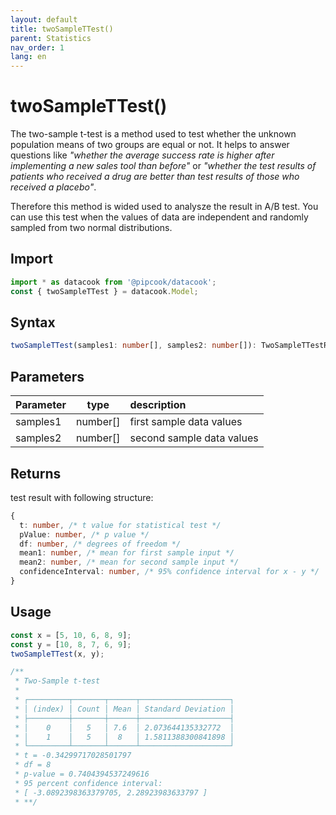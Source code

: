 ```yaml
---
layout: default
title: twoSampleTTest()
parent: Statistics
nav_order: 1
lang: en
---
```


# twoSampleTTest()

The two-sample t-test is a method used to test whether the unknown population means of two groups are equal or not. It helps to answer questions like *"whether the average success rate is higher after implementing a new sales tool than before"* or *"whether the test results of patients who received a drug are better than test results of those who received a placebo"*. 

Therefore this method is wided used to analysze the result in A/B test. You can use this test when the values of data are independent and randomly sampled from two normal distributions.

## Import

```javascript
import * as datacook from '@pipcook/datacook';
const { twoSampleTTest } = datacook.Model; 
```

## Syntax

```typescript
twoSampleTTest(samples1: number[], samples2: number[]): TwoSampleTTestResult
```

## Parameters


| Parameter |        type        | description                                                         |
| :-------- | :-----------------: | :------------------------------------------------------------------ |
| samples1   | number[] | first sample data values |
| samples2    | number[] | second sample data values |

## Returns

 test result with following structure:
 ```typescript
 {
   t: number, /* t value for statistical test */
   pValue: number, /* p value */
   df: number, /* degrees of freedom */
   mean1: number, /* mean for first sample input */
   mean2: number, /* mean for second sample input */
   confidenceInterval: number, /* 95% confidence interval for x - y */
 }
 ```

## Usage

```javascript
const x = [5, 10, 6, 8, 9];
const y = [10, 8, 7, 6, 9];
twoSampleTTest(x, y);

/**
 * Two-Sample t-test
 * 
 * ┌─────────┬───────┬──────┬────────────────────┐
 * │ (index) │ Count │ Mean │ Standard Deviation │
 * ├─────────┼───────┼──────┼────────────────────┤
 * │    0    │   5   │ 7.6  │ 2.073644135332772  │
 * │    1    │   5   │  8   │ 1.5811388300841898 │
 * └─────────┴───────┴──────┴────────────────────┘
 * t = -0.34299717028501797
 * df = 8
 * p-value = 0.7404394537249616
 * 95 percent confidence interval:
 * [ -3.0892398363379705, 2.28923983633797 ]
 * **/
```




